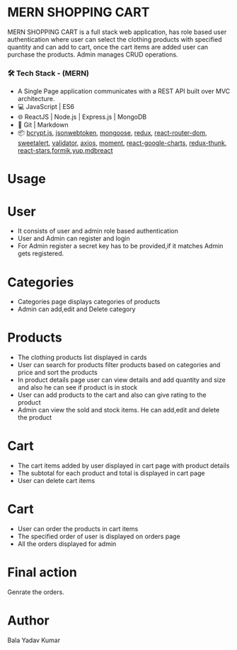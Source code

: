 # MERN SHOPPING CART

MERN SHOPPING CART is a full stack web application, has role based user authentication where user can select the clothing products with specified quantity and can add to cart, once the cart items are added user can purchase the products. Admin manages CRUD operations.   

### 🛠 Tech Stack - (MERN)

- A Single Page application communicates with a REST API built over MVC architecture.
- 💻 JavaScript | ES6
- 🌐 ReactJS | Node.js | Express.js | MongoDB
- 🔧 Git | Markdown
- 📦  [bcrypt.js](https://www.npmjs.com/package/bcryptjs), [jsonwebtoken](https://www.npmjs.com/package/jsonwebtoken), [mongoose](https://www.npmjs.com/package/mongoose), [redux](https://github.com/reduxjs/redux), [react-router-dom](https://www.npmjs.com/package/react-router-dom), [sweetalert](https://sweetalert.js.org/), [validator](https://www.npmjs.com/package/validator), [axios](https://www.npmjs.com/package/axios), [moment](https://www.npmjs.com/package/moment), [react-google-charts](https://www.npmjs.com/package/react-google-charts), [redux-thunk](https://github.com/reduxjs/redux-thunk), [react-stars](https://www.npmjs.com/package/react-stars),[formik](https://www.npmjs.com/package/formik),[yup](https://www.npmjs.com/package/yup),[mdbreact](https://www.npmjs.com/package/mdbreact)

# Usage
# User
* It consists of user and admin role based authentication  
* User and Admin can register and login
* For Admin register a secret key has to be provided,if it matches Admin gets registered.

# Categories
* Categories page displays categories of products  
* Admin can add,edit and Delete category

# Products
* The clothing products list displayed in cards
* User can search for products filter products based on categories and price and sort the products
* In product details page user can view details and add quantity and size and also he can see if product is in stock 
* User can add products to the cart and also can give rating to the product
* Admin can view the sold and stock items. He can add,edit and delete the product

# Cart
* The cart items added by user displayed in cart page with product details
* The subtotal for each product and total is displayed in cart page
* User can delete cart items

# Cart
* User can order the products in cart items 
* The specified order of user is displayed on orders page
* All the orders displayed for admin

# Final action  
Genrate the orders.  

# Author
Bala Yadav Kumar
